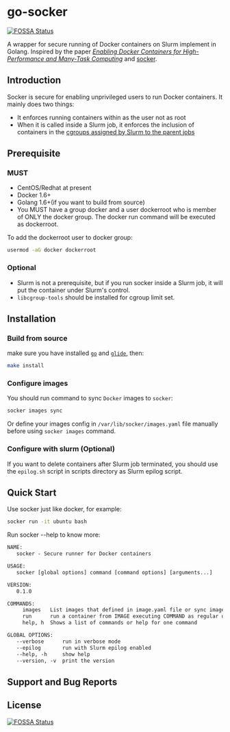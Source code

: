 # go-socker
[![FOSSA Status](https://app.fossa.io/api/projects/git%2Bgithub.com%2FChina-HPC%2Fgo-socker.svg?type=shield)](https://app.fossa.io/projects/git%2Bgithub.com%2FChina-HPC%2Fgo-socker?ref=badge_shield)


A wrapper for secure running of Docker containers on Slurm implement in Golang. Inspired by the paper _[Enabling Docker Containers for High-Performance and Many-Task Computing](https://ieeexplore.ieee.org/document/7923813/)_ and [socker](https://github.com/unioslo/socker).

## Introduction

Socker is secure for enabling unprivileged users to run Docker containers. It mainly does two things:

- It enforces running containers within as the user not as root
- When it is called inside a Slurm job, it enforces the inclusion of containers in the [cgroups assigned by Slurm to the parent jobs](https://slurm.schedmd.com/cgroups.html)

## Prerequisite

### MUST

- CentOS/Redhat at present
- Docker 1.6+
- Golang 1.6+(if you want to build from source)
- You MUST have a group docker and a user dockerroot who is member of ONLY the docker group. The docker run command will be executed as dockerroot.

To add the dockerroot user to docker group:

```bash
usermod -aG docker dockerroot
```

### Optional

- Slurm is not a prerequisite, but if you run socker inside a Slurm job, it will put the container under Slurm's control.
- `libcgroup-tools` should be installed for cgroup limit set.

## Installation

### Build from source

make sure you have installed [`go`](https://golang.org/dl/) and [`glide`](https://github.com/Masterminds/glide), then:

```bash
make install
```

### Configure images

You should run command to sync `Docker` images to `socker`:

```bash
socker images sync
```

Or define your images config in `/var/lib/socker/images.yaml` file manually before using `socker images` command.

### Configure with slurm (Optional)

If you want to delete containers after Slurm job terminated, you should use the `epilog.sh` script in scripts directory as Slurm epilog script.

## Quick Start

Use socker just like docker, for example:

```bash
socker run -it ubuntu bash
```

Run socker --help to know more:

```txt
NAME:
   socker - Secure runner for Docker containers

USAGE:
   socker [global options] command [command options] [arguments...]

VERSION:
   0.1.0

COMMANDS:
     images   List images that defined in image.yaml file or sync images from Docker to socker.
     run      run a container from IMAGE executing COMMAND as regular user
     help, h  Shows a list of commands or help for one command

GLOBAL OPTIONS:
   --verbose      run in verbose mode
   --epilog       run with Slurm epilog enabled
   --help, -h     show help
   --version, -v  print the version
```

## Support and Bug Reports

## License
[![FOSSA Status](https://app.fossa.io/api/projects/git%2Bgithub.com%2FChina-HPC%2Fgo-socker.svg?type=large)](https://app.fossa.io/projects/git%2Bgithub.com%2FChina-HPC%2Fgo-socker?ref=badge_large)